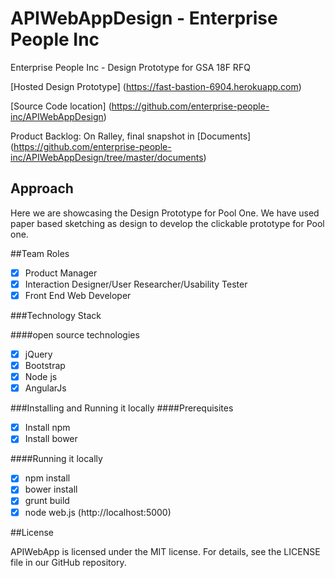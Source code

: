 # APIWebAppDesign - Enterprise People Inc
Enterprise People Inc  - Design Prototype for GSA 18F RFQ

[Hosted Design Prototype] (https://fast-bastion-6904.herokuapp.com)

[Source Code location] (https://github.com/enterprise-people-inc/APIWebAppDesign)

Product Backlog: On Ralley, final snapshot in [Documents] (https://github.com/enterprise-people-inc/APIWebAppDesign/tree/master/documents)

## Approach

Here we are showcasing the Design Prototype for Pool One. We have used paper based sketching as design to develop the clickable prototype for Pool one.

##Team Roles
- [x] Product Manager
- [x] Interaction Designer/User Researcher/Usability Tester
- [x] Front End Web Developer

###Technology Stack 

####open source technologies
- [x] jQuery
- [x] Bootstrap
- [x] Node js
- [x] AngularJs

###Installing and Running it locally
####Prerequisites
- [x] Install npm
- [x] Install bower

####Running it locally
- [x] npm install
- [x] bower install
- [x] grunt build
- [x] node web.js (http://localhost:5000)

##License

APIWebApp is licensed under the MIT license. For details, see the LICENSE file in our GitHub repository.

